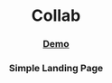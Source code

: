 

<h1 align="center">Collab</h1>


<div align="center">
  <h3>
    <a href="https://collab-ng.netlify.app">
      Demo
    </a>
  </h3>
    <h3>
   Simple Landing Page
    </a>
  </h3>
</div>



